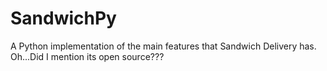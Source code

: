 # SandwichPy
A Python implementation of the main features that Sandwich Delivery has. Oh...Did I mention its open source???
